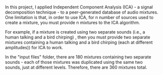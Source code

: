 In this project, I applied Independent Component Analysis (ICA) - a signal decomposition technique - to a peer-generated database
of audio mixtures. One limitation is that, in order to use ICA, for n number of sources used to create a mixture, you must provide n mixtures to the ICA algorithm. 

For example, if a mixture is created using two separate sounds (i.e., a human talking and a bird chirping) , then you must provide two separate mixtures containing a human talking and a bird chirping (each at different amplitudes)) for ICA to work.

In the "input files" folder, there are 180 mixtures containing two separate sounds - each of those mixtures was duplicated using the same two sounds, just at different levels. Therefore, there are 360 mixtures total.
